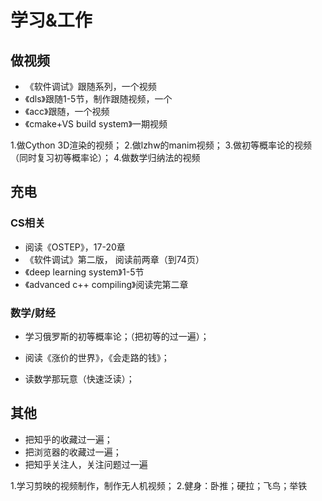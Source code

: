 # 学习&工作

## 做视频
* 《软件调试》跟随系列，一个视频
* 《dls》跟随1-5节，制作跟随视频，一个
* 《acc》跟随，一个视频
* 《cmake+VS build system》一期视频



1.做Cython 3D渲染的视频；
2.做lzhw的manim视频；
3.做初等概率论的视频（同时复习初等概率论）；
4.做数学归纳法的视频



## 充电
### CS相关

* 阅读《OSTEP》，17-20章
* 《软件调试》第二版， 阅读前两章（到74页）
* 《deep learning system》1-5节
* 《advanced c++ compiling》阅读完第二章



### 数学/财经

* 学习俄罗斯的初等概率论；（把初等的过一遍）；

* 阅读《涨价的世界》，《会走路的钱》；

* 读数学那玩意（快速泛读）；

  

## 其他
* 把知乎的收藏过一遍；
* 把浏览器的收藏过一遍；
* 把知乎关注人，关注问题过一遍





1.学习剪映的视频制作，制作无人机视频；
2.健身：卧推；硬拉；飞鸟；举铁